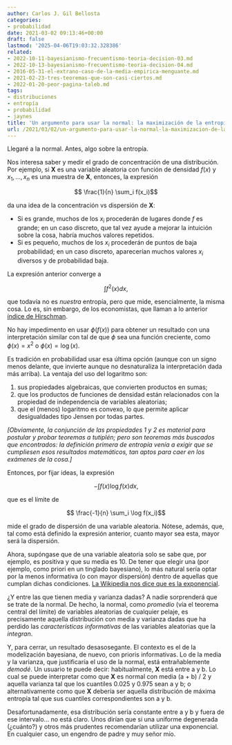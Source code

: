 ```yaml
---
author: Carlos J. Gil Bellosta
categories:
- probabilidad
date: 2021-03-02 09:13:46+00:00
draft: false
lastmod: '2025-04-06T19:03:32.328386'
related:
- 2022-10-11-bayesianismo-frecuentismo-teoria-decision-03.md
- 2022-10-13-bayesianismo-frecuentismo-teoria-decision-04.md
- 2016-05-31-el-extrano-caso-de-la-media-empirica-menguante.md
- 2021-02-23-tres-teoremas-que-son-casi-ciertos.md
- 2022-01-20-peor-pagina-taleb.md
tags:
- distribuciones
- entropía
- probabilidad
- jaynes
title: 'Un argumento para usar la normal: la maximización de la entropía'
url: /2021/03/02/un-argumento-para-usar-la-normal-la-maximizacion-de-la-entropia/
---
```


Llegaré a la normal. Antes, algo sobre la entropía.

Nos interesa saber y medir el grado de concentración de una distribución. Por ejemplo, si **X** es una variable aleatoria con función de densidad $f(x)$ y $x_1, \dots, x_n$ es una muestra de **X**, entonces, la expresión

$$ \frac{1}{n} \sum_i f(x_i)$$

da una idea de la concentración vs dispersión de **X**:

* Si es grande, muchos de los $x_i$ procederán de lugares donde $f$ es grande; en un caso discreto, que tal vez ayude a mejorar la intuición sobre la cosa, habría muchos valores repetidos.
* Si es pequeño, muchos de los $x_i$ procederán de puntos de baja probabilidad; en un caso discreto, aparecerían muchos valores $x_i$ diversos y de probabilidad baja.

La expresión anterior converge a

$$ \int f^2(x) dx,$$

que todavía no es _nuestra_ entropía, pero que mide, esencialmente, la misma cosa. Lo es, sin embargo, de los economistas, que llaman a lo anterior [índice de Hirschman](https://es.wikipedia.org/wiki/%C3%8Dndice_de_Herfindahl).

No hay impedimento en usar $\phi(f(x))$ para obtener un resultado con una interpretación similar con tal de que $\phi$ sea una función creciente, como $\phi(x) = x^2$ o $\phi(x) = \log(x)$.

Es tradición en probabilidad usar esa última opción (aunque con un signo menos delante, que invierte aunque no desnaturaliza la interpretación dada más arriba). La ventaja del uso del logaritmo son:

1. sus propiedades algebraicas, que convierten productos en sumas;
2. que los productos de funciones de densidad están relacionados con la propiedad de independencia de variables aleatorias;
3. que el  (menos) logaritmo es convexo, lo que permite aplicar desigualdades tipo Jensen por todas partes.

_[Obviamente, la conjunción de las propiedades 1 y 2 es material para postular y probar teoremas a tutiplén; pero son teoremas más buscados que encontrados: la definición primera de entropía venía a exigir que se cumpliesen esos resultados matemáticos, tan aptos para caer en los exámenes de la cosa.]_

Entonces, por fijar ideas, la expresión

$$ -\int f(x) \log f(x) dx,$$

que es el límite de

$$ \frac{-1}{n} \sum_i \log f(x_i)$$

mide el grado de dispersión de una variable aleatoria. Nótese, además, que, tal como está definido la expresión anterior, cuanto mayor sea esta, mayor será la dispersión.

Ahora, supóngase que de una variable aleatoria solo se sabe que, por ejemplo, es positiva y que su media es 10. De tener que elegir una (por ejemplo, como priori en un tinglado bayesiano), lo más natural sería optar por la menos informativa  (o con mayor dispersión) dentro de aquellas que cumplan dichas condiciones. [La Wikipedia nos dice que es la exponencial](https://en.wikipedia.org/wiki/Maximum_entropy_probability_distribution).

¿Y entre las que tienen media y varianza dadas? A nadie sorprenderá que se trate de la normal. De hecho, la normal, como _promedio_ (vía el teorema central del límite) de variables aleatorias de cualquier pelaje, es precisamente aquella distribución con media y varianza dadas que ha perdido las _características informativas_ de las variables aleatorias que la _integran_.

Y, para cerrar, un resultado desasosegante. El contexto es el de la modelización bayesiana, de nuevo, con prioris informativas. Lo de la media y la varianza, que justificaría el uso de la normal, está entrañablemente _demodé_. Un usuario te puede decir: habitualmente, **X** está entre a y b. Lo cual se puede interpretar como que **X** es normal con media (a + b) / 2 y aquella varianza tal que los cuantiles 0.025 y 0.975 sean a y b; o alternativamente como que **X** debería ser aquella distribución de máxima entropía tal que sus cuantiles correspondientes son a y b.

Desafortunadamente, esa distribución sería constante entre a y b y fuera de ese intervalo... no está claro. Unos dirían que si una uniforme degenerada (¿cuánto?) y otros más prudentes recomendarían utilizar una exponencial. En cualquier caso, un engendro de padre y muy señor mío.